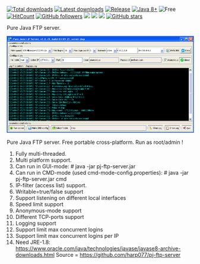 [![Total downloads](https://img.shields.io/github/downloads/harp077/pj-ftp-server/total.svg)](https://github.com/harp077/pj-ftp-server/releases)
[![Latest downloads](https://img.shields.io/github/downloads/harp077/pj-ftp-server/latest/total.svg)](https://github.com/harp077/pj-ftp-server/releases)
[![Release](https://img.shields.io/github/release/harp077/pj-ftp-server)](https://github.com/harp077/pj-ftp-server/releases)
[![Java 8+](https://img.shields.io/badge/Java-8%2B-teal)](https://www.oracle.com/java/technologies/javase/javase8-archive-downloads.html)
![Free](https://img.shields.io/badge/free-open--source-green.svg)
[![HitCount](https://hits.dwyl.com/harp077/pj-ftp-server.svg?style=flat)](http://hits.dwyl.com/harp077/pj-ftp-server)
[![GitHub followers](https://img.shields.io/github/followers/harp077?label=Follow&style=flat)](https://github.com/harp077)
<a target="_blank" href="https://docs.oracle.com/javase/8/docs/api"><img src="https://img.shields.io/badge/API-8-violet.svg"></a>
<a href="https://github.com/harp077/pj-ftp-server/commits/" title="Last Commit"><img src="https://img.shields.io/github/last-commit/harp077/pj-ftp-server?style=flat"></a>
<a href="https://github.com/harp077/pj-ftp-server/issues" title="Open Issues"><img src="https://img.shields.io/github/issues/harp077/pj-ftp-server?style=flat"></a>
<a href="https://github.com/harp077/pj-ftp-server/stargazers"><img src="https://img.shields.io/github/stars/harp077/pj-ftp-server?style=flat" alt="GitHub stars" /></a>
<!-- styles = flat, flat-square, social  -->
Pure Java FTP server.

![ftp](pj-ftp-server.png?raw=true)

Pure Java FTP server. Free portable cross-platform.
Run as root/admin !
1) Fully multi-threaded.
2) Multi platform support.
3) Can run in GUI-mode:  # java -jar pj-ftp-server.jar
4) Can run in CMD-mode (used cmd-mode-config.properties):  # java -jar pj-ftp-server.jar cmd
5) IP-filter (access list) support.
6) Writable=true/false support
7) Support listening on different local interfaces
8) Speed limit support
9) Anonymous-mode support
10) Different TCP-ports support
11) Logging support
12) Support limit max concurrent logins
13) Support limit max concurrent logins per IP
14) Need JRE-1.8: 
https://www.oracle.com/java/technologies/javase/javase8-archive-downloads.html
Source = https://github.com/harp077/pj-ftp-server
